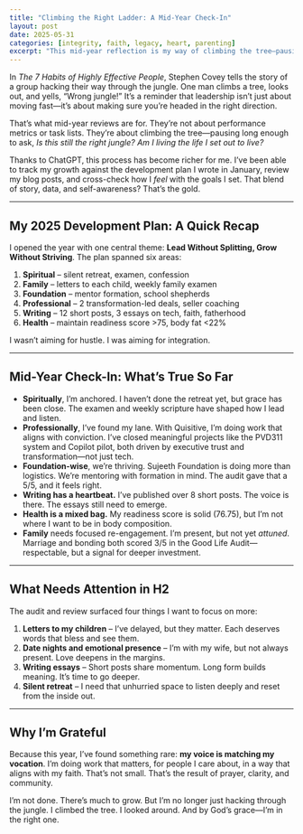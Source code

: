```yaml
---
title: "Climbing the Right Ladder: A Mid-Year Check-In"
layout: post
date: 2025-05-31
categories: [integrity, faith, legacy, heart, parenting]
excerpt: "This mid-year reflection is my way of climbing the tree—pausing to make sure I’m heading in the right direction, not just moving fast. With the help of ChatGPT, I’ve been able to evaluate my growth against the development plan I set in January, which centers on leading with integrity and living with alignment. I’m grateful to see real progress in my work, faith, and impact through the Sujeeth Foundation. But I also see where I need to go deeper: writing letters to my kids, being more emotionally present at home, committing to longer-form writing, and carving out time for a silent retreat. It’s hard work—but this year, for the first time in a while, I feel like my voice and my vocation are in sync."
---
```

In *The 7 Habits of Highly Effective People*, Stephen Covey tells the story of a group hacking their way through the jungle. One man climbs a tree, looks out, and yells, “Wrong jungle!” It’s a reminder that leadership isn’t just about moving fast—it’s about making sure you’re headed in the right direction.

That’s what mid-year reviews are for. They’re not about performance metrics or task lists. They’re about climbing the tree—pausing long enough to ask, *Is this still the right jungle?* *Am I living the life I set out to live?*

Thanks to ChatGPT, this process has become richer for me. I’ve been able to track my growth against the development plan I wrote in January, review my blog posts, and cross-check how I *feel* with the goals I set. That blend of story, data, and self-awareness? That’s the gold.

---

## My 2025 Development Plan: A Quick Recap

I opened the year with one central theme: **Lead Without Splitting, Grow Without Striving**. The plan spanned six areas:

1. **Spiritual** – silent retreat, examen, confession  
2. **Family** – letters to each child, weekly family examen  
3. **Foundation** – mentor formation, school shepherds  
4. **Professional** – 2 transformation-led deals, seller coaching  
5. **Writing** – 12 short posts, 3 essays on tech, faith, fatherhood  
6. **Health** – maintain readiness score >75, body fat <22%

I wasn’t aiming for hustle. I was aiming for integration.

---

## Mid-Year Check-In: What’s True So Far

- **Spiritually**, I’m anchored. I haven’t done the retreat yet, but grace has been close. The examen and weekly scripture have shaped how I lead and listen.  
- **Professionally**, I’ve found my lane. With Quisitive, I’m doing work that aligns with conviction. I’ve closed meaningful projects like the PVD311 system and Copilot pilot, both driven by executive trust and transformation—not just tech.  
- **Foundation-wise**, we’re thriving. Sujeeth Foundation is doing more than logistics. We’re mentoring with formation in mind. The audit gave that a 5/5, and it feels right.  
- **Writing has a heartbeat.** I’ve published over 8 short posts. The voice is there. The essays still need to emerge.  
- **Health is a mixed bag.** My readiness score is solid (76.75), but I’m not where I want to be in body composition.  
- **Family** needs focused re-engagement. I’m present, but not yet *attuned*. Marriage and bonding both scored 3/5 in the Good Life Audit—respectable, but a signal for deeper investment.  

---

## What Needs Attention in H2

The audit and review surfaced four things I want to focus on more:

1. **Letters to my children** – I’ve delayed, but they matter. Each deserves words that bless and see them.
2. **Date nights and emotional presence** – I’m with my wife, but not always present. Love deepens in the margins.
3. **Writing essays** – Short posts share momentum. Long form builds meaning. It’s time to go deeper.
4. **Silent retreat** – I need that unhurried space to listen deeply and reset from the inside out.

---

## Why I’m Grateful

Because this year, I’ve found something rare: **my voice is matching my vocation**. I’m doing work that matters, for people I care about, in a way that aligns with my faith. That’s not small. That’s the result of prayer, clarity, and community.

I’m not done. There’s much to grow. But I’m no longer just hacking through the jungle. I climbed the tree. I looked around. And by God’s grace—I’m in the right one.
